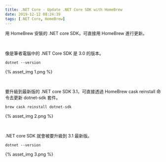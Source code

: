 ```yaml
---
title: .NET Core - Update .NET Core SDK with HomeBrew
date: 2019-12-12 08:24:39
tags: [.NET Core, HomeBrew]
---
```


用 HomeBrew 安裝的 .NET core SDK，可直接用 HomeBrew 進行更新。  

<!-- More -->

</br>


像是筆者電腦中的 .NET Core SDK 是 3.0 的版本。

    dotnet --version

{% asset_img 1.png %}

</br>


要升級到最新版的 .NET core SDK 3.1，可直接透過 HomeBrew cask reinstall 命令去更新 dotnet-sdk 套件。

    brew cask reinstall dotnet-sdk

{% asset_img 2.png %}

</br>


.NET core SDK 就會被要升級到 3.1 最新版。

    dotnet --version

{% asset_img 3.png %}
